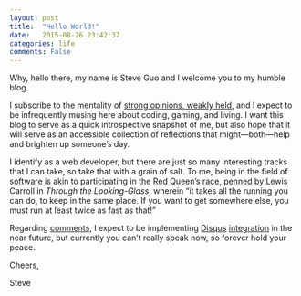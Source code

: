 ```yaml
---
layout: post
title:  "Hello World!"
date:   2015-08-26 23:42:37
categories: life
comments: False
---
```


Why, hello there, my name is Steve Guo and I welcome you to my humble blog.

I subscribe to the mentality of [strong opinions, weakly held][strong-opinions], and I expect to be infrequently musing here about coding, gaming, and living. I want this blog to serve as a quick introspective snapshot of me, but also hope that it will serve as an accessible collection of reflections that might—both—help and brighten up someone’s day.

I identify as a web developer, but there are just so many interesting tracks that I can take, so take that with a grain of salt. To me, being in the field of software is akin to participating in the Red Queen’s race, penned by Lewis Carroll in *Through the Looking-Glass*, wherein “it takes all the running you can do, to keep in the same place. If you want to get somewhere else, you must run at least twice as fast as that!”

Regarding [comments][blog-comments], I expect to be implementing [Disqus][disqus] [integration][hereo] in the near future, but currently you can’t really speak now, so forever hold your peace.

Cheers,

Steve

[strong-opinions]: http://www.saffo.com/02008/07/26/strong-opinions-weakly-held/
[blog-comments]: http://blog.codinghorror.com/a-blog-without-comments-is-not-a-blog/
[disqus]: https://disqus.com/
[hereo]: http://joshualande.com/jekyll-github-pages-poole/